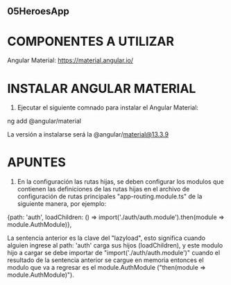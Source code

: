 ## 05HeroesApp

# COMPONENTES A UTILIZAR

Angular Material: https://material.angular.io/

# INSTALAR ANGULAR MATERIAL

1. Ejecutar el siguiente comnado para instalar el Angular Material:

ng add @angular/material

La versión a instalarse será la @angular/material@13.3.9

# APUNTES

1. En la configuración las rutas hijas, se deben configurar los modulos que contienen las definiciones
de las rutas hijas en el archivo de configuración de rutas principales "app-routing.module.ts" de la 
siguiente manera, por ejemplo:

{path: 'auth', loadChildren: () => import('./auth/auth.module').then(module => module.AuthModule)},

La sentencia anterior es la clave del "lazyload", esto significa cuando alguien ingrese al path: 'auth'
carga sus hijos (loadChildren), y este modulo hijo a cargar se debe importar de "import('./auth/auth.module')"
cuando el resultado de la sentencia anterior se cargue en memoria entonces el modulo que va a regresar es el
module.AuthModule ("then(module => module.AuthModule)").


